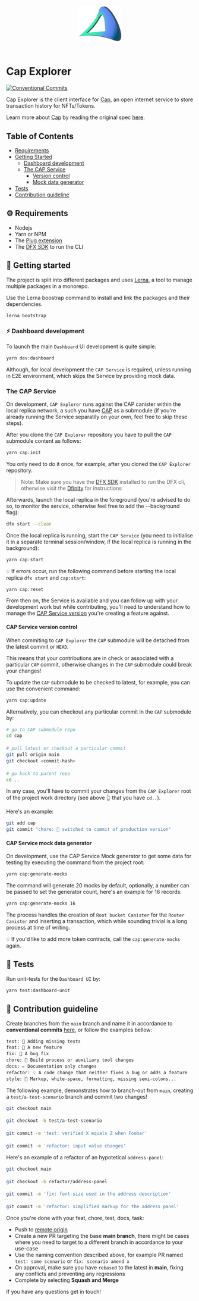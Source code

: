 <div align="center" style="padding-bottom: 20px;">
  <img src="./.repo/images/cap-logo.svg" width="120" height="auto"/>
</div>

# Cap Explorer
[![Conventional Commits](https://img.shields.io/badge/Conventional%20Commits-1.0.0-blue.svg)](https://conventionalcommits.org)

Cap Explorer is the client interface for [Cap](https://github.com/Psychedelic/cap), an open internet service to store transaction history for NFTs/Tokens.

Learn more about [Cap](https://github.com/Psychedelic/cap) by reading the original spec [here](https://github.com/Psychedelic/cap/blob/main/spec.md).

## Table of Contents 

- [Requirements](#requirements)
- [Getting Started](#getting-started)
  - [Dashboard development](#dashboard-development)
  - [The CAP Service](#the-cap-service)
    - [Version control](#cap-service-version-control)
    - [Mock data generator](#cap-service-mock-data-generator)
- [Tests](#tests)
- [Contribution guideline](#contribution-guideline)

## ⚙️ Requirements

- Nodejs
- Yarn or NPM
- The [Plug extension](#plug-extension)
- The [DFX SDK](https://smartcontracts.org/) to run the CLI

## 🤔 Getting started

The project is split into different packages and uses [Lerna](https://lerna.js.org/), a tool to manage multiple packages in a monorepo.

Use the Lerna boostrap command to install and link the packages and their dependencies.

```sh
lerna bootstrap
```

### ⚡ Dashboard development

To launch the main `Dashboard` UI development is quite simple:

```sh
yarn dev:dashboard
```

Although, for local development the `CAP Service` is required, unless running in E2E environment, which skips the Service by providing mock data.

### The CAP Service

On development, `CAP Explorer` runs against the CAP canister within the local replica network, a such you have [CAP](https://github.com/psychedelic/cap) as a submodule (if you're already running the Service separatily on your own, feel free to skip these steps).

After you clone the `CAP Explorer` repository you have to pull the `CAP` submodule content as follows:

```sh
yarn cap:init
```

You only need to do it once, for example, after you cloned the `CAP Explorer` repository.

>Note: Make sure you have the [DFX SDK](https://smartcontracts.org/) installed to run the DFX cli, otherwise visit the [Dfinity](https://dfinity.org/) for instructions

Afterwards, launch the local replica in the foreground (you're advised to do so, to monitor the service, otherwise feel free to add the --background flag):

```sh
dfx start --clean
```

Once the local replica is running, start the `CAP Service` (you need to initialise it in a separate terminal session/window, if the local replica is running in the background):

```sh
yarn cap:start
```

💡 If errors occur, run the following command before starting the local replica `dfx start` and `cap:start`:

```sh
yarn cap:reset
```

From then on, the Service is available and you can follow up with your development work but while contributing, you'll need to understand how to manage the [CAP Service version](#cap-service-version-control) you're creating a feature against.

#### CAP Service version control

When commiting to `CAP Explorer` the `CAP` submodule will be detached from the latest commit or `HEAD`.

This means that your contributions are in check or associated with a particular `CAP` commit, otherwise changes in the `CAP` submodule could break your changes!

To update the `CAP` submodule to be checked to latest, for example, you can use the convenient command:

```sh
yarn cap:update
```

Alternatively, you can checkout any particular commit in the `CAP` submodule by:

```sh
# go to CAP submodule repo
cd cap

# pull latest or checkout a particular commit
git pull origin main
git checkout <commit-hash>

# go back to parent repo
cd ..
```

In any case, you'll have to commit your changes from the `CAP Explorer` root of the project work directory (see above 👆 that you have `cd..`).

Here's an example:

```sh
git add cap
git commit "chore: 🤖 switched to commit of production version"
```

#### CAP Service mock data generator

On development, use the CAP Service Mock generator to get some data for testing by executing the command from the project root:

```sh
yarn cap:generate-mocks
```

The command will generate 20 mocks by default, optionally, a number can be passed to set the generator count, here's an example for 16 records:

```sh
yarn cap:generate-mocks 16
```

The process handles the creation of `Root bucket Canister` for the `Router Canister` and inserting a transaction, which while sounding trivial is a long process at time of writing.

💡 If you'd like to add more token contracts, call the `cap:generate-mocks` again.

## 💍 Tests

Run unit-tests for the `Dashboard UI` by:

```sh
yarn test:dashboard-unit
```

## 🙏 Contribution guideline

Create branches from the `main` branch and name it in accordance to **conventional commits** [here](https://www.conventionalcommits.org/en/v1.0.0/), or follow the examples bellow:

```txt
test: 💍 Adding missing tests
feat: 🎸 A new feature
fix: 🐛 A bug fix
chore: 🤖 Build process or auxiliary tool changes
docs: ✏️ Documentation only changes
refactor: 💡 A code change that neither fixes a bug or adds a feature
style: 💄 Markup, white-space, formatting, missing semi-colons...
```

The following example, demonstrates how to branch-out from `main`, creating a `test/a-test-scenario` branch and commit two changes!

```sh
git checkout main

git checkout -b test/a-test-scenario

git commit -m 'test: verified X equals Z when Foobar'

git commit -m 'refactor: input value changes'
```

Here's an example of a refactor of an hypotetical `address-panel`:

```sh
git checkout main

git checkout -b refactor/address-panel

git commit -m 'fix: font-size used in the address description'

git commit -m 'refactor: simplified markup for the address panel'
```

Once you're done with your feat, chore, test, docs, task:

- Push to [remote origin](https://github.com/Psychedelic/cap-explorer.git)
- Create a new PR targeting the base **main branch**, there might be cases where you need to target to a different branch in accordance to your use-case
- Use the naming convention described above, for example PR named `test: some scenario` or `fix: scenario amend x`
- On approval, make sure you have `rebased` to the latest in **main**, fixing any conflicts and preventing any regressions
- Complete by selecting **Squash and Merge**

If you have any questions get in touch!